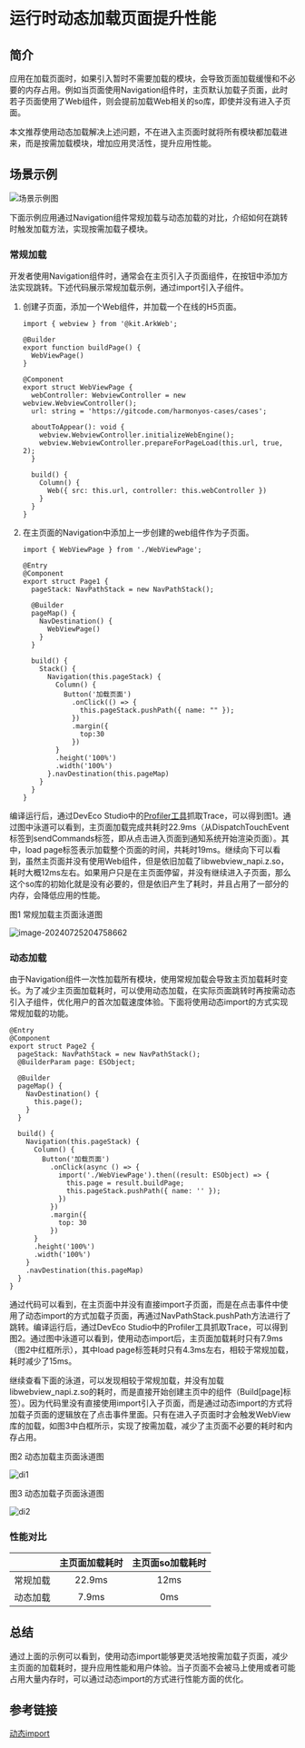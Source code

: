 # 运行时动态加载页面提升性能

## 简介

应用在加载页面时，如果引入暂时不需要加载的模块，会导致页面加载缓慢和不必要的内存占用。例如当页面使用Navigation组件时，主页默认加载子页面，此时若子页面使用了Web组件，则会提前加载Web相关的so库，即使并没有进入子页面。

本文推荐使用动态加载解决上述问题，不在进入主页面时就将所有模块都加载进来，而是按需加载模块，增加应用灵活性，提升应用性能。

## 场景示例

![场景示例图](figures/dynamic_import_1.gif)

下面示例应用通过Navigation组件常规加载与动态加载的对比，介绍如何在跳转时触发加载方法，实现按需加载子模块。

### 常规加载

开发者使用Navigation组件时，通常会在主页引入子页面组件，在按钮中添加方法实现跳转。下述代码展示常规加载示例，通过import引入子组件。

1. 创建子页面，添加一个Web组件，并加载一个在线的H5页面。

   ```
   import { webview } from '@kit.ArkWeb';
   
   @Builder
   export function buildPage() {
     WebViewPage()
   }
   
   @Component
   export struct WebViewPage {
     webController: WebviewController = new webview.WebviewController();
     url: string = 'https://gitcode.com/harmonyos-cases/cases';
   
     aboutToAppear(): void {
       webview.WebviewController.initializeWebEngine();
       webview.WebviewController.prepareForPageLoad(this.url, true, 2);
     }
   
     build() {
       Column() {
         Web({ src: this.url, controller: this.webController })
       }
     }
   }
   ```

2. 在主页面的Navigation中添加上一步创建的web组件作为子页面。

   ```
   import { WebViewPage } from './WebViewPage';
   
   @Entry
   @Component
   export struct Page1 {
     pageStack: NavPathStack = new NavPathStack();
   
     @Builder
     pageMap() {
       NavDestination() {
         WebViewPage()
       }
     }
   
     build() {
       Stack() {
         Navigation(this.pageStack) {
           Column() {
             Button('加载页面')
               .onClick(() => {
                 this.pageStack.pushPath({ name: "" });
               })
               .margin({
                 top:30
               })
           }
           .height('100%')
           .width('100%')
         }.navDestination(this.pageMap)
       }
     }
   }
   ```

编译运行后，通过DevEco Studio中的[Profiler工具](application-performance-analysis.md)抓取Trace，可以得到图1。通过图中泳道可以看到，主页面加载完成共耗时22.9ms（从DispatchTouchEvent标签到sendCommands标签，即从点击进入页面到通知系统开始渲染页面）。其中，load page标签表示加载整个页面的时间，共耗时19ms。继续向下可以看到，虽然主页面并没有使用Web组件，但是依旧加载了libwebview_napi.z.so，耗时大概12ms左右。如果用户只是在主页面停留，并没有继续进入子页面，那么这个so库的初始化就是没有必要的，但是依旧产生了耗时，并且占用了一部分的内存，会降低应用的性能。

图1 常规加载主页面泳道图

![image-20240725204758662](figures/dynamic_import_normal_1.PNG)

### 动态加载

由于Navigation组件一次性加载所有模块，使用常规加载会导致主页加载耗时变长。为了减少主页面加载耗时，可以使用动态加载，在实际页面跳转时再按需动态引入子组件，优化用户的首次加载速度体验。下面将使用动态import的方式实现常规加载的功能。

```
@Entry
@Component
export struct Page2 {
  pageStack: NavPathStack = new NavPathStack();
  @BuilderParam page: ESObject;

  @Builder
  pageMap() {
    NavDestination() {
      this.page();
    }
  }

  build() {
    Navigation(this.pageStack) {
      Column() {
        Button('加载页面')
          .onClick(async () => {
            import('./WebViewPage').then((result: ESObject) => {
              this.page = result.buildPage;
              this.pageStack.pushPath({ name: '' });
            })
          })
          .margin({
            top: 30
          })
      }
      .height('100%')
      .width('100%')
    }
    .navDestination(this.pageMap)
  }
}
```

通过代码可以看到，在主页面中并没有直接import子页面，而是在点击事件中使用了动态import的方式加载子页面，再通过NavPathStack.pushPath方法进行了跳转。编译运行后，通过DevEco Studio中的Profiler工具抓取Trace，可以得到图2。通过图中泳道可以看到，使用动态import后，主页面加载耗时只有7.9ms（图2中红框所示），其中load page标签耗时只有4.3ms左右，相较于常规加载，耗时减少了15ms。

继续查看下面的泳道，可以发现相较于常规加载，并没有加载libwebview_napi.z.so的耗时，而是直接开始创建主页中的组件（Build[page]标签）。因为代码里没有直接使用import引入子页面，而是通过动态import的方式将加载子页面的逻辑放在了点击事件里面。只有在进入子页面时才会触发WebView库的加载，如图3中白框所示，实现了按需加载，减少了主页面不必要的耗时和内存占用。

图2 动态加载主页面泳道图

![di1](figures/dynamic_import_dynamic_1.PNG)

图3 动态加载子页面泳道图

![di2](figures/dynamic_import_dynamic_2.PNG)

### 性能对比

|         | 主页面加载耗时 | 主页面so加载耗时 |
| ------  | :--------------:   | :--------------:   |
| 常规加载 |     22.9ms     |     12ms     |
| 动态加载 |      7.9ms      |      0ms      |

## 总结

通过上面的示例可以看到，使用动态import能够更灵活地按需加载子页面，减少主页面的加载耗时，提升应用性能和用户体验。当子页面不会被马上使用或者可能占用大量内存时，可以通过动态import的方式进行性能方面的优化。

## 参考链接

[动态import](https://developer.huawei.com/consumer/cn/doc/harmonyos-guides-V5/arkts-dynamic-import-V5)
